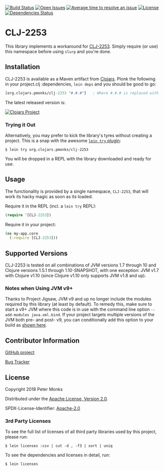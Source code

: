 [![Build Status](https://travis-ci.com/pmonks/CLJ-2253.svg?branch=master)](https://travis-ci.com/pmonks/CLJ-2253)
[![Open Issues](https://img.shields.io/github/issues/pmonks/CLJ-2253.svg)](https://github.com/pmonks/CLJ-2253/issues)
[![Average time to resolve an issue](http://isitmaintained.com/badge/resolution/pmonks/CLJ-2253.svg)](http://isitmaintained.com/project/pmonks/CLJ-2253 "Average time to resolve an issue")
[![License](https://img.shields.io/github/license/pmonks/CLJ-2253.svg)](https://github.com/pmonks/CLJ-2253/blob/master/LICENSE)
[![Dependencies Status](https://versions.deps.co/pmonks/CLJ-2253/status.svg)](https://versions.deps.co/pmonks/CLJ-2253)

# CLJ-2253

This library implements a workaround for [CLJ-2253](https://dev.clojure.org/jira/browse/CLJ-2253).  Simply require (or use) this namespace before using `slurp` and you're done.

## Installation

CLJ-2253 is available as a Maven artifact from [Clojars](https://clojars.org/org.pmonks/clj-2253).
Plonk the following in your project.clj :dependencies, `lein deps` and you should be good to go:

```clojure
[org.clojars.pmonks/clj-2253 "#.#.#"]   ; Where #.#.# is replaced with an actual version number
```

The latest released version is:

[![Clojars Project](https://img.shields.io/clojars/v/org.clojars.pmonks/clj-2253.svg)](https://clojars.org/org.clojars.pmonks/clj-2253)

### Trying it Out
Alternatively, you may prefer to kick the library's tyres without creating a project.  This is a snap with the awesome [`lein try` plugin](https://github.com/rkneufeld/lein-try):

```shell
$ lein try org.clojars.pmonks/clj-2253
```

You will be dropped in a REPL with the library downloaded and ready for use.

## Usage

The functionality is provided by a single namespace, `CLJ-2253`, that will work its hacky magic as soon as its loaded.

Require it in the REPL (incl. a `lein try` REPL):

```clojure
(require '[CLJ-2253])
```

Require it in your project:

```clojure
(ns my-app.core
  (:require [CLJ-2253]))
```

## Supported Versions

CLJ-2253 is tested on all combinations of JVM versions 1.7 through 10 and Clojure versions 1.5.1 through 1.10-SNAPSHOT, with one exception: JVM v1.7 with Clojure v1.10 (since Clojure v1.10 only supports JVM v1.8 and up).

### Notes when Using JVM v9+

Thanks to Project Jigsaw, JVM v9 and up no longer include the modules required by this library (at least by default).  To remedy this, make sure to start a v9+ JVM where this code is in use with the command line option `--add-modules java.xml.bind`.  If your project targets multiple versions of the JVM both pre- and post- v9, you can conditionally add this option to your build as [shown here](https://github.com/pmonks/CLJ-2253/blob/master/project.clj#L43-L47).

## Contributor Information

[GitHub project](https://github.com/pmonks/CLJ-2253)

[Bug Tracker](https://github.com/pmonks/CLJ-2253/issues)

## License

Copyright 2018 Peter Monks

Distributed under the [Apache License, Version 2.0](http://www.apache.org/licenses/LICENSE-2.0).

SPDX-License-Identifier: [Apache-2.0](https://spdx.org/licenses/Apache-2.0)

### 3rd Party Licenses

To see the full list of licenses of all third party libraries used by this project, please run:

```shell
$ lein licenses :csv | cut -d , -f3 | sort | uniq
```

To see the dependencies and licenses in detail, run:

```shell
$ lein licenses
```
